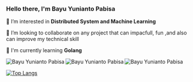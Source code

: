 ### Hello there, I'm Bayu Yunianto Pabisa

<!-- [![Anurag's github stats](https://github-readme-stats.vercel.app/api?username=bayup&show_icons=true&theme=tokyonight)](https://github.com/anuraghazra/github-readme-stats) -->



🔬 I’m interested in **Distributed System and Machine Learning**

👯 I’m looking to collaborate on any project that can impacfull, fun ,and also can improve my technical skill 

🌱 I'm currently learning **Golang**

<a href="https://twitter.com/fx_pabisa" target="blank"><img align="left" src="https://img.icons8.com/color/30/000000/twitter--v1.png" alt="Bayu Yunianto Pabisa"/></a>
<a href="https://www.linkedin.com/in/bayu-yunianto-pabisa-914548139/" target="blank"><img align="left" src="https://img.icons8.com/fluency/30/000000/linkedin.png" alt="Bayu Yunianto Pabisa"/></a>
<a href="https://www.instagram.com/bayupabisa/" target="blank"><img align="left" src="https://img.icons8.com/fluency/30/000000/instagram-new.png" alt="Bayu Yunianto Pabisa" /></a>
<br/>


<!--
**BayuP/BayuP** is a ✨ _special_ ✨ repository because its `README.md` (this file) appears on your GitHub profile.

Here are some ideas to get you started:

- 🔭 I’m usually working on ...
- 🌱 I’m currently learning ...
- 👯 I’m looking to collaborate on ...
- 🤔 I’m looking for help with ...
- 💬 Ask me about ...
- 📫 How to reach me: ...
- 😄 Pronouns: ...
- ⚡ Fun fact: ...
-->

[![Top Langs](https://github-readme-stats.vercel.app/api/top-langs/?username=bayup&layout=compact&theme=tokyonight)](https://github.com/anuraghazra/github-readme-stats)
